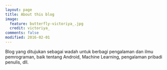 ```yaml
---
layout: page
title: About this blog
image:
  feature: butterfly-victoriya_.jpg
  credit: victoriya_
comments: false
modified: 2016-02-01
---
```


Blog yang ditujukan sebagai wadah untuk berbagi pengalaman dan ilmu pemrograman, baik tentang Android, Machine Learning, pengalaman pribadi penulis, dll.
